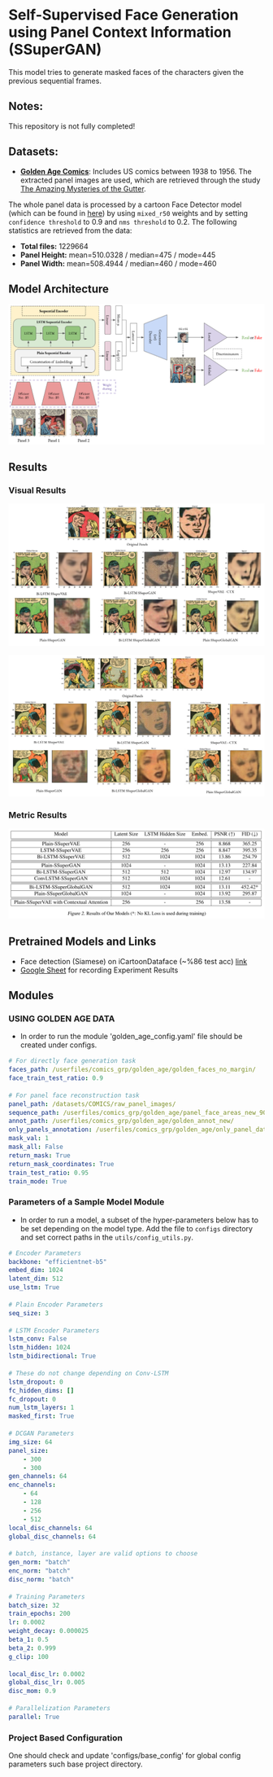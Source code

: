# Self-Supervised Face Generation using Panel Context Information (SSuperGAN)

This model tries to generate masked faces of the characters given the previous sequential frames. 

## Notes:

This repository is not fully completed!

## Datasets:

- [**Golden Age Comics**](https://digitalcomicmuseum.com/): Includes US comics between 1938 to 1956. The extracted panel images are used, which are retrieved through the study [The Amazing Mysteries of the Gutter](https://arxiv.org/abs/1611.05118).

The whole panel data is processed by a cartoon Face Detector model (which can be found in [here](https://github.com/barisbatuhan/FaceDetector)) by using `mixed_r50` weights and by setting `confidence threshold` to 0.9 and `nms threshold` to 0.2. The following statistics are retrieved from the data:

- **Total files:** 1229664
- **Panel Height:** mean=510.0328 / median=475 / mode=445
- **Panel Width:** mean=508.4944 / median=460 / mode=460

## Model Architecture

![gmodel](./images/readme_images/Model.PNG)

## Results

### Visual Results

![Result 1](./images/readme_images/res1.png)

![Result 2](./images/readme_images/res2.png)

### Metric Results

![WIP](./images/readme_images/Results.PNG)

## Pretrained Models and Links

- Face detection (Siamese) on iCartoonDataface (~%86 test acc) [link](https://drive.google.com/file/d/1ey896AyT-uqQ5YlHSp4880da40-Ju1pS/view?usp=sharing)
- [Google Sheet](https://docs.google.com/spreadsheets/d/1JPdPtDocE8LMN4v246cLKqqJB9qZQNbMOtdg1fHy8AI/edit?usp=sharing) for recording Experiment Results

## Modules

### USING GOLDEN AGE DATA

- In order to run the module 'golden_age_config.yaml' file should be created under configs.

```yaml
# For directly face generation task
faces_path: /userfiles/comics_grp/golden_age/golden_faces_no_margin/
face_train_test_ratio: 0.9

# For panel face reconstruction task
panel_path: /datasets/COMICS/raw_panel_images/
sequence_path: /userfiles/comics_grp/golden_age/panel_face_areas_new_90.json
annot_path: /userfiles/comics_grp/golden_age/golden_annot_new/
only_panels_annotation: /userfiles/comics_grp/golden_age/only_panel_data.json
mask_val: 1
mask_all: False
return_mask: True
return_mask_coordinates: True
train_test_ratio: 0.95
train_mode: True
```

### Parameters of a Sample Model Module

- In order to run a model, a subset of the hyper-parameters below has to be set depending on the model type. Add the file to `configs` directory and set correct paths in the `utils/config_utils.py`.

```yaml
# Encoder Parameters
backbone: "efficientnet-b5"
embed_dim: 1024
latent_dim: 512
use_lstm: True

# Plain Encoder Parameters
seq_size: 3

# LSTM Encoder Parameters
lstm_conv: False
lstm_hidden: 1024
lstm_bidirectional: True

# These do not change depending on Conv-LSTM
lstm_dropout: 0
fc_hidden_dims: []
fc_dropout: 0
num_lstm_layers: 1
masked_first: True

# DCGAN Parameters
img_size: 64
panel_size:
    - 300
    - 300
gen_channels: 64
enc_channels: 
    - 64
    - 128
    - 256
    - 512
local_disc_channels: 64
global_disc_channels: 64

# batch, instance, layer are valid options to choose
gen_norm: "batch"
enc_norm: "batch"
disc_norm: "batch"

# Training Parameters
batch_size: 32
train_epochs: 200
lr: 0.0002
weight_decay: 0.000025
beta_1: 0.5
beta_2: 0.999
g_clip: 100

local_disc_lr: 0.0002
global_disc_lr: 0.005
disc_mom: 0.9

# Parallelization Parameters
parallel: True
```

### Project Based Configuration

One should check and update 'configs/base_config' for global config parameters such base project directory.
